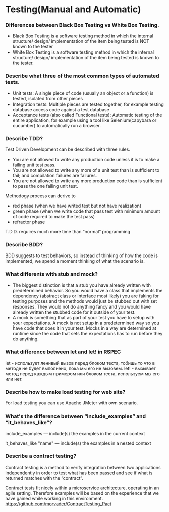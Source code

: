# Testing(Manual and Automatic)

### Differences between Black Box Testing vs White Box Testing.

- Black Box Testing is a software testing method in which the internal structure/ design/ implementation of the item being tested is NOT known to the tester
- White Box Testing is a software testing method in which the internal structure/ design/ implementation of the item being tested is known to the tester.

### Describe what three of the most common types of automated tests.
- Unit tests: A single piece of code (usually an object or a function) is tested, isolated from other pieces
- Integration tests: Multiple pieces are tested together, for example testing database access code against a test database
- Acceptance tests (also called Functional tests): Automatic testing of the entire application, for example using a tool like Selenium(capybara or cucumber) to automatically run a browser.

### Describe TDD?
Test Driven Development can be described with three rules.

- You are not allowed to write any production code unless it is to make a failing unit test pass.
- You are not allowed to write any more of a unit test than is sufficient to fail; and compilation failures are failures.
- You are not allowed to write any more production code than is sufficient to pass the one failing unit test.

Methodogy process can derive to 
- red phase (when we have writed test but not have realization)
- green phase (when we write code that pass test with minimum amount of code required to make the test pass)
- refractor phase

T.D.D. requires much more time than “normal” programming

### Describe BDD?
BDD suggests to test behaviors, so instead of thinking of how the code is implemented, we spend a moment thinking of what the scenario is. 

### What differents with stub and mock?

- The biggest distinction is that a stub you have already written with predetermined behavior. So you would have a class that implements the dependency (abstract class or interface most likely) you are faking for testing purposes and the methods would just be stubbed out with set responses. They would not do anything fancy and you would have already written the stubbed code for it outside of your test.
- A mock is something that as part of your test you have to setup with your expectations. A mock is not setup in a predetermined way so you have code that does it in your test. Mocks in a way are determined at runtime since the code that sets the expectations has to run before they do anything.

### What difference between let and let! in RSPEC
let - использует ленивый вызов перед блоком теста, тобишь то что в методе не будет выполнено, пока мы его не вызовем.
let! -  вызывает метод перед каждым примером или блоком теста, используем мы его или нет.

### Describe how to make load testing for web site?
For load testing you can use Apache JMeter with own scenario. 

### What's the difference between “include_examples” and “it_behaves_like”?
include_examples — include(s) the examples in the current context

it_behaves_like "name" — include(s) the examples in a nested context

### Describe a contract testing?
Contract testing is a method to verify integration between two applications independently in order to test what has been passed and see if what is returned matches with the “contract”.

Contract tests fit nicely within a microservice architecture, operating in an agile setting. Therefore examples will be based on the experience that we have gained while working in this environment.
https://github.com/morvader/ContractTesting_Pact
